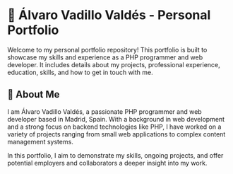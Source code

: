 # 🚀 Álvaro Vadillo Valdés - Personal Portfolio

Welcome to my personal portfolio repository!
This portfolio is built to showcase my skills and experience as a PHP programmer
and web developer. It includes details about my projects,
professional experience, education, skills, and how to get in touch with me.



## 📖 About Me

I am Álvaro Vadillo Valdés, a passionate PHP programmer and web developer based in Madrid, Spain. With a background in web development and a strong focus on backend technologies like PHP, I have worked on a variety of projects ranging from small web applications to complex content management systems.

In this portfolio, I aim to demonstrate my skills, ongoing projects, and offer potential employers and collaborators a deeper insight into my work.
